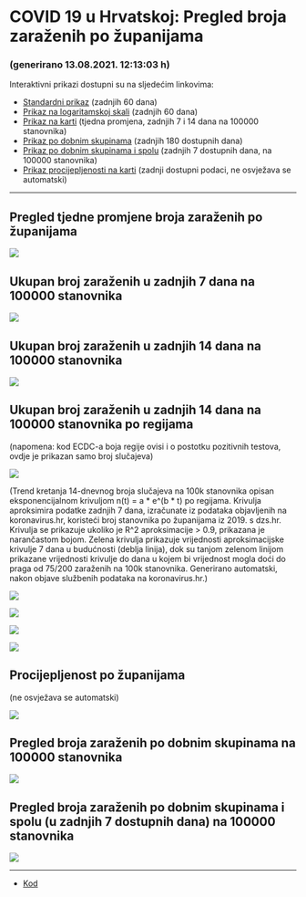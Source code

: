 # COVID 19 u Hrvatskoj: Pregled broja zaraženih po županijama

### (generirano 13.08.2021. 12:13:03 h)

Interaktivni prikazi dostupni su na sljedećim linkovima:

- [Standardni prikaz](html/index.html) (zadnjih 60 dana)
- [Prikaz na logaritamskoj skali](html/index_log.html) (zadnjih 60 dana)
- [Prikaz na karti](html/index_map.html) (tjedna promjena, zadnjih 7 i 14 dana na 100000 stanovnika)
- [Prikaz po dobnim skupinama](html/index_per_age.html) (zadnjih 180 dostupnih dana)
- [Prikaz po dobnim skupinama i spolu](html/index_pyramid.html) (zadnjih 7 dostupnih dana, na 100000 stanovnika)
- [Prikaz procijepljenosti na karti](html/index_vaccination.html) (zadnji dostupni podaci, ne osvježava se automatski)

-----

## Pregled tjedne promjene broja zaraženih po županijama

![](img/2021_08_12_map.png)

## Ukupan broj zaraženih u zadnjih 7 dana na 100000 stanovnika

![](img/2021_08_12_map_7_day_per_100k.png)

## Ukupan broj zaraženih u zadnjih 14 dana na 100000 stanovnika

![](img/2021_08_12_map_14_day_per_100k.png)

## Ukupan broj zaraženih u zadnjih 14 dana na 100000 stanovnika po regijama

(napomena: kod ECDC-a boja regije ovisi i o postotku pozitivnih testova, ovdje je prikazan samo broj slučajeva)

![](img/2021_08_12_map_14_day_per_100k_region.png)

(Trend kretanja 14-dnevnog broja slučajeva na 100k stanovnika opisan eksponencijalnom krivuljom n(t) = a * e^(b * t) po regijama. Krivulja aproksimira podatke zadnjih 7 dana, izračunate iz podataka objavljenih na koronavirus.hr, koristeći broj stanovnika po županijama iz 2019. s dzs.hr. Krivulja se prikazuje ukoliko je R^2 aproksimacije > 0.9, prikazana je narančastom bojom. Zelena krivulja prikazuje vrijednosti aproksimacijske krivulje 7 dana u budućnosti (deblja linija), dok su tanjom zelenom linijom prikazane vrijednosti krivulje do dana u kojem bi vrijednost mogla doći do praga od 75/200 zaraženih na 100k stanovnika. Generirano automatski, nakon objave službenih podataka na koronavirus.hr.)

![](img/2021_08_12_current_Jadranska_Hrvatska.png)

![](img/2021_08_12_current_Panonska_Hrvatska.png)

![](img/2021_08_12_current_Grad_Zagreb.png)

![](img/2021_08_12_current_Sjeverna_Hrvatska.png)

## Procijepljenost po županijama

(ne osvježava se automatski)

![](img/2021_08_12_vaccination.png)

## Pregled broja zaraženih po dobnim skupinama na 100000 stanovnika

![](img/2021_08_12_per_age_group.png)

## Pregled broja zaraženih po dobnim skupinama i spolu (u zadnjih 7 dostupnih dana) na 100000 stanovnika

![](img/2021_08_12_pyramid.png)

-----

- [Kod](https://github.com/ppalasek/covid_plots_croatia)

